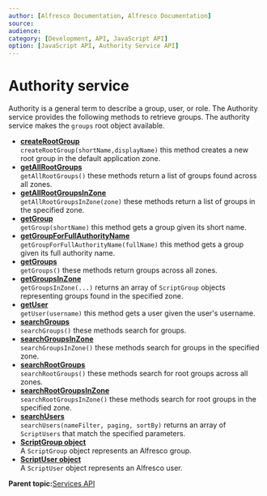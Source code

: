 ```yaml
---
author: [Alfresco Documentation, Alfresco Documentation]
source: 
audience: 
category: [Development, API, JavaScript API]
option: [JavaScript API, Authority Service API]
---
```


# Authority service

Authority is a general term to describe a group, user, or role. The Authority service provides the following methods to retrieve groups. The authority service makes the `groups` root object available.

-   **[createRootGroup](../references/API-JS-createRootGroup.md)**  
`createRootGroup(shortName,displayName)` this method creates a new root group in the default application zone.
-   **[getAllRootGroups](../references/API-JS-getAllRootGroups.md)**  
`getAllRootGroups()` these methods return a list of groups found across all zones.
-   **[getAllRootGroupsInZone](../references/API-JS-getAllRootGroupsInZone.md)**  
`getAllRootGroupsInZone(zone)` these methods return a list of groups in the specified zone.
-   **[getGroup](../references/API-JS-getGroup.md)**  
`getGroup(shortName)` this method gets a group given its short name.
-   **[getGroupForFullAuthorityName](../references/API-JS-getGroupForFullAuthorityName.md)**  
`getGroupForFullAuthorityName(fullName)` this method gets a group given its full authority name.
-   **[getGroups](../references/API-JS-getGroups.md)**  
`getGroups()` these methods return groups across all zones.
-   **[getGroupsInZone](../references/API-JS-getGroupsInZone.md)**  
`getGroupsInZone(...)` returns an array of `ScriptGroup` objects representing groups found in the specified zone.
-   **[getUser](../references/API-JS-getUser.md)**  
`getUser(username)` this method gets a user given the user's username.
-   **[searchGroups](../references/API-JS-searchGroups.md)**  
`searchGroups()` these methods search for groups.
-   **[searchGroupsInZone](../references/API-JS-searchGroupsInZone.md)**  
`searchGroupsInZone()` these methods search for groups in the specified zone.
-   **[searchRootGroups](../references/API-JS-searchRootGroups.md)**  
`searchRootGroups()` these methods search for root groups across all zones.
-   **[searchRootGroupsInZone](../references/API-JS-searchRootGroupsInZone.md)**  
`searchRootGroupsInZone()` these methods search for root groups in the specified zone.
-   **[searchUsers](../references/API-JS-searchUsers.md)**  
`searchUsers(nameFilter, paging, sortBy)` returns an array of `ScriptUsers` that match the specified parameters.
-   **[ScriptGroup object](../references/API-JS-ScriptGroup.md)**  
A `ScriptGroup` object represents an Alfresco group.
-   **[ScriptUser object](../references/API-JS-ScriptUser.md)**  
A `ScriptUser` object represents an Alfresco user.

**Parent topic:**[Services API](../references/API-JS-Services.md)

